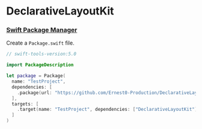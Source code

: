 # DeclarativeLayoutKit


### [Swift Package Manager](https://github.com/apple/swift-package-manager)

Create a `Package.swift` file.

```swift
// swift-tools-version:5.0

import PackageDescription

let package = Package(
  name: "TestProject",
  dependencies: [
    .package(url: "https://github.com/Ernest0-Production/DeclarativeLayoutKit.git", from: "0.3.0")
  ],
  targets: [
    .target(name: "TestProject", dependencies: ["DeclarativeLayoutKit"])
  ]
)
